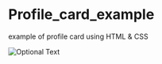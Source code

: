 # Profile_card_example
example of profile card using HTML &amp; CSS

![Optional Text](../main/project_1/images/final_website.png)
